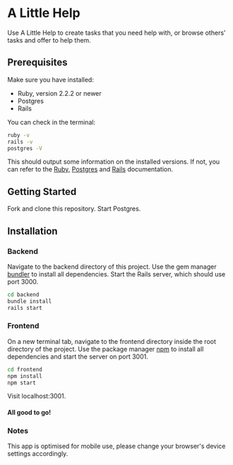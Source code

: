 # A Little Help

Use A Little Help to create tasks that you need help with, or browse others' tasks and offer to help them.

## Prerequisites

Make sure you have installed:
  * Ruby, version 2.2.2 or newer
  * Postgres
  * Rails

You can check in the terminal:

```bash
ruby -v
rails -v
postgres -V
```

This should output some information on the installed versions.
If not, you can refer to the [Ruby](https://www.ruby-lang.org/en/documentation/installation/), [Postgres](https://www.postgresql.org/) and [Rails](https://guides.rubyonrails.org/v5.0/getting_started.html) documentation.

## Getting Started

Fork and clone this repository.
Start Postgres.

## Installation

### Backend

Navigate to the backend directory of this project.
Use the gem manager [bundler](https://bundler.io/v2.0/guides/rails.html) to install all dependencies. Start the Rails server, which should use port 3000.

```bash
cd backend
bundle install
rails start
```

### Frontend

On a new terminal tab, navigate to the frontend directory inside the root directory of the project. Use the package manager [npm](https://www.npmjs.com/) to install all dependencies and start the server on port 3001.

```bash
cd frontend
npm install
npm start
```
Visit localhost:3001.

#### All good to go!

### Notes

This app is optimised for mobile use, please change your browser's device settings accordingly.
